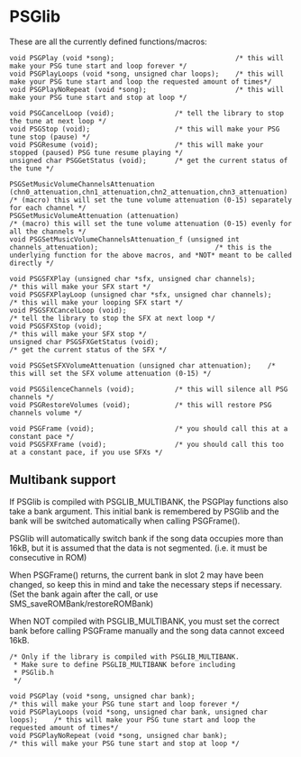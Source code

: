 PSGlib
======

These are all the currently defined functions/macros:

```
void PSGPlay (void *song);                              /* this will make your PSG tune start and loop forever */
void PSGPlayLoops (void *song, unsigned char loops);    /* this will make your PSG tune start and loop the requested amount of times*/
void PSGPlayNoRepeat (void *song);                      /* this will make your PSG tune start and stop at loop */

void PSGCancelLoop (void);               /* tell the library to stop the tune at next loop */
void PSGStop (void);                     /* this will make your PSG tune stop (pause) */
void PSGResume (void);                   /* this will make your stopped (paused) PSG tune resume playing */
unsigned char PSGGetStatus (void);       /* get the current status of the tune */

PSGSetMusicVolumeChannelsAttenuation (chn0_attenuation,chn1_attenuation,chn2_attenuation,chn3_attenuation)   /* (macro) this will set the tune volume attenuation (0-15) separately for each channel */ 
PSGSetMusicVolumeAttenuation (attenuation)                                                                   /* (macro) this will set the tune volume attenuation (0-15) evenly for all the channels */
void PSGSetMusicVolumeChannelsAttenuation_f (unsigned int channels_attenuation);                             /* this is the underlying function for the above macros, and *NOT* meant to be called directly */

void PSGSFXPlay (unsigned char *sfx, unsigned char channels);         /* this will make your SFX start */
void PSGSFXPlayLoop (unsigned char *sfx, unsigned char channels);     /* this will make your looping SFX start */
void PSGSFXCancelLoop (void);                                         /* tell the library to stop the SFX at next loop */
void PSGSFXStop (void);                                               /* this will make your SFX stop */
unsigned char PSGSFXGetStatus (void);                                 /* get the current status of the SFX */

void PSGSetSFXVolumeAttenuation (unsigned char attenuation);    /* this will set the SFX volume attenuation (0-15) */

void PSGSilenceChannels (void);          /* this will silence all PSG channels */
void PSGRestoreVolumes (void);           /* this will restore PSG channels volume */

void PSGFrame (void);                    /* you should call this at a constant pace */
void PSGSFXFrame (void);                 /* you should call this too at a constant pace, if you use SFXs */
```

Multibank support
-----------------

If PSGlib is compiled with PSGLIB_MULTIBANK, the PSGPlay functions
also take a bank argument. This initial bank is remembered by
PSGlib and the bank will be switched automatically when calling
PSGFrame().

PSGlib will automatically switch bank if the song data occupies
more than 16kB, but it is assumed that the data is not segmented.
(i.e. it must be consecutive in ROM)

When PSGFrame() returns, the current bank in slot 2 may have
been changed, so keep this in mind and take the necessary
steps if necessary. (Set the bank again after the call, or
use SMS_saveROMBank/restoreROMBank)

When NOT compiled with PSGLIB_MULTIBANK, you must
set the correct bank before calling PSGFrame manually and
the song data cannot exceed 16kB.

```
/* Only if the library is compiled with PSGLIB_MULTIBANK.
 * Make sure to define PSGLIB_MULTIBANK before including
 * PSGlib.h
 */

void PSGPlay (void *song, unsigned char bank);                              /* this will make your PSG tune start and loop forever */
void PSGPlayLoops (void *song, unsigned char bank, unsigned char loops);    /* this will make your PSG tune start and loop the requested amount of times*/
void PSGPlayNoRepeat (void *song, unsigned char bank);                      /* this will make your PSG tune start and stop at loop */
```

